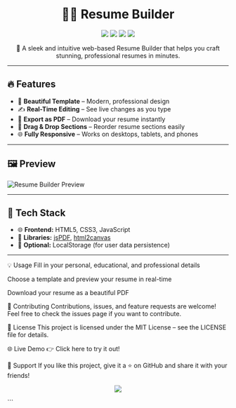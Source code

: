 <h1 align="center">
  📄✨ Resume Builder
</h1>

<p align="center">
  <img src="https://img.shields.io/badge/Status-Active-brightgreen?style=flat-square" />
  <img src="https://img.shields.io/badge/Made%20With-HTML%2C%20CSS%2C%20JS-blue?style=flat-square" />
  <img src="https://img.shields.io/github/license/m-zohaibali/resume-builder?style=flat-square" />
  <img src="https://img.shields.io/badge/Contributions-Welcome-orange?style=flat-square" />
</p>

<p align="center">
  🚀 A sleek and intuitive web-based Resume Builder that helps you craft stunning, professional resumes in minutes.
</p>

---

## 🔥 Features

- 🎨 **Beautiful Template** –  Modern, professional design
- ✍️ **Real-Time Editing** – See live changes as you type
- 💾 **Export as PDF** – Download your resume instantly
- 🧩 **Drag & Drop Sections** – Reorder resume sections easily
- 🌐 **Fully Responsive** – Works on desktops, tablets, and phones

---

## 🖼️ Preview

![Resume Builder Preview](https://yourimageurl.com/demo-preview.png)

---

## 🚧 Tech Stack

- 🌐 **Frontend:** HTML5, CSS3, JavaScript
- 🎯 **Libraries:** [jsPDF](https://github.com/parallax/jsPDF), [html2canvas](https://html2canvas.hertzen.com/)
- 🧪 **Optional:**  LocalStorage (for user data persistence)

---

💡 Usage
Fill in your personal, educational, and professional details

Choose a template and preview your resume in real-time

Download your resume as a beautiful PDF

🤝 Contributing
Contributions, issues, and feature requests are welcome!
Feel free to check the issues page if you want to contribute.

📃 License
This project is licensed under the MIT License – see the LICENSE file for details.

🌐 Live Demo
👉 Click here to try it out!

🙌 Support
If you like this project, give it a ⭐ on GitHub and share it with your friends!

<p align="center"> <img src="https://img.shields.io/github/stars/m-zohaibali/resume-builder?style=social" /> </p> ```
